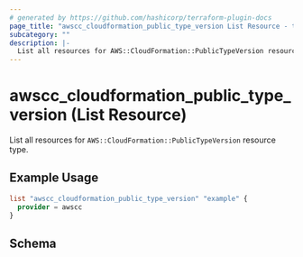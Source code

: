```yaml
---
# generated by https://github.com/hashicorp/terraform-plugin-docs
page_title: "awscc_cloudformation_public_type_version List Resource - terraform-provider-awscc"
subcategory: ""
description: |-
  List all resources for AWS::CloudFormation::PublicTypeVersion resource type.
---
```


# awscc_cloudformation_public_type_version (List Resource)

List all resources for `AWS::CloudFormation::PublicTypeVersion` resource type.

## Example Usage

```terraform
list "awscc_cloudformation_public_type_version" "example" {
  provider = awscc
}
```

<!-- schema generated by tfplugindocs -->
## Schema
